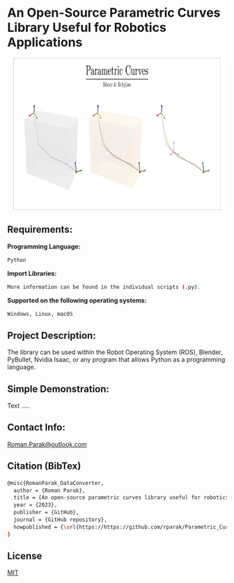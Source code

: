 # An Open-Source Parametric Curves Library Useful for Robotics Applications

<p align="center">
<img src=https://github.com/rparak/Parametric_Curves/blob/main/images/Parametric_Curves_Background.png width="800" height="350">
</p>

## Requirements:

**Programming Language:**

```bash
Python
```

**Import Libraries:**
```bash
More information can be found in the individual scripts (.py).
```

**Supported on the following operating systems:**
```bash
Windows, Linux, macOS
```

## Project Description:
The library can be used within the Robot Operating System (ROS), Blender, PyBullet, Nvidia Isaac, or any program that allows Python as a programming language.

## Simple Demonstration:
Text .....

## Contact Info:
Roman.Parak@outlook.com

## Citation (BibTex)
```bash
@misc{RomanParak_DataConverter,
  author = {Roman Parak},
  title = {An open-source parametric curves library useful for robotics applications},
  year = {2023},
  publisher = {GitHub},
  journal = {GitHub repository},
  howpublished = {\url{https://https://github.com/rparak/Parametric_Curves}}
}
```

## License
[MIT](https://choosealicense.com/licenses/mit/)
